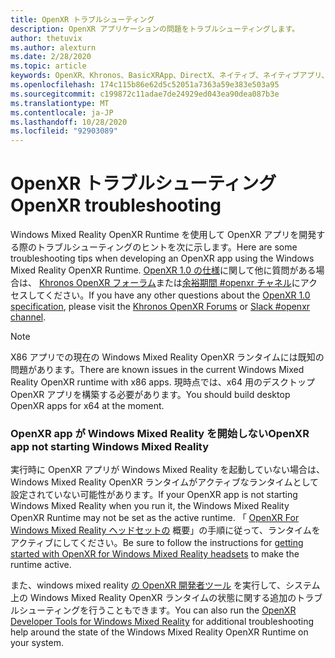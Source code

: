 ```yaml
---
title: OpenXR トラブルシューティング
description: OpenXR アプリケーションの問題をトラブルシューティングします。
author: thetuvix
ms.author: alexturn
ms.date: 2/28/2020
ms.topic: article
keywords: OpenXR、Khronos、BasicXRApp、DirectX、ネイティブ、ネイティブアプリ、カスタムエンジン、ミドルウェア、トラブルシューティング
ms.openlocfilehash: 174c115b86e62d5c52051a7363a59e383e503a95
ms.sourcegitcommit: c199872c11adae7de24929ed043ea90dea087b3e
ms.translationtype: MT
ms.contentlocale: ja-JP
ms.lasthandoff: 10/28/2020
ms.locfileid: "92903089"
---
```

# <a name="openxr-troubleshooting"></a><span data-ttu-id="358b1-104">OpenXR トラブルシューティング</span><span class="sxs-lookup"><span data-stu-id="358b1-104">OpenXR troubleshooting</span></span>

<span data-ttu-id="358b1-105">Windows Mixed Reality OpenXR Runtime を使用して OpenXR アプリを開発する際のトラブルシューティングのヒントを次に示します。</span><span class="sxs-lookup"><span data-stu-id="358b1-105">Here are some troubleshooting tips when developing an OpenXR app using the Windows Mixed Reality OpenXR Runtime.</span></span>  <span data-ttu-id="358b1-106"><a href="https://www.khronos.org/registry/OpenXR/specs/1.0/html/xrspec.html" target="_blank">OpenXR 1.0 の仕様</a>に関して他に質問がある場合は、 <a href="https://community.khronos.org/c/openxr" target="_blank">Khronos OpenXR フォーラム</a>または<a href="https://khr.io/slack" target="_blank">余裕期間 #openxr チャネル</a>にアクセスしてください。</span><span class="sxs-lookup"><span data-stu-id="358b1-106">If you have any other questions about the <a href="https://www.khronos.org/registry/OpenXR/specs/1.0/html/xrspec.html" target="_blank">OpenXR 1.0 specification</a>, please visit the <a href="https://community.khronos.org/c/openxr" target="_blank">Khronos OpenXR Forums</a> or <a href="https://khr.io/slack" target="_blank">Slack #openxr channel</a>.</span></span>

>[!NOTE]
><span data-ttu-id="358b1-107">X86 アプリでの現在の Windows Mixed Reality OpenXR ランタイムには既知の問題があります。</span><span class="sxs-lookup"><span data-stu-id="358b1-107">There are known issues in the current Windows Mixed Reality OpenXR runtime with x86 apps.</span></span>  <span data-ttu-id="358b1-108">現時点では、x64 用のデスクトップ OpenXR アプリを構築する必要があります。</span><span class="sxs-lookup"><span data-stu-id="358b1-108">You should build desktop OpenXR apps for x64 at the moment.</span></span>

### <a name="openxr-app-not-starting-windows-mixed-reality"></a><span data-ttu-id="358b1-109">OpenXR app が Windows Mixed Reality を開始しない</span><span class="sxs-lookup"><span data-stu-id="358b1-109">OpenXR app not starting Windows Mixed Reality</span></span>

<span data-ttu-id="358b1-110">実行時に OpenXR アプリが Windows Mixed Reality を起動していない場合は、Windows Mixed Reality OpenXR ランタイムがアクティブなランタイムとして設定されていない可能性があります。</span><span class="sxs-lookup"><span data-stu-id="358b1-110">If your OpenXR app is not starting Windows Mixed Reality when you run it, the Windows Mixed Reality OpenXR Runtime may not be set as the active runtime.</span></span>  <span data-ttu-id="358b1-111">「 [OpenXR For Windows Mixed Reality ヘッドセットの](openxr-getting-started.md#getting-started-with-openxr-for-windows-mixed-reality-headsets) 概要」の手順に従って、ランタイムをアクティブにしてください。</span><span class="sxs-lookup"><span data-stu-id="358b1-111">Be sure to follow the instructions for [getting started with OpenXR for Windows Mixed Reality headsets](openxr-getting-started.md#getting-started-with-openxr-for-windows-mixed-reality-headsets) to make the runtime active.</span></span>

<span data-ttu-id="358b1-112">また、windows mixed reality [の OpenXR 開発者ツール](openxr-getting-started.md#getting-the-openxr-developer-tools-for-windows-mixed-reality) を実行して、システム上の Windows Mixed Reality OpenXR ランタイムの状態に関する追加のトラブルシューティングを行うこともできます。</span><span class="sxs-lookup"><span data-stu-id="358b1-112">You can also run the [OpenXR Developer Tools for Windows Mixed Reality](openxr-getting-started.md#getting-the-openxr-developer-tools-for-windows-mixed-reality) for additional troubleshooting help around the state of the Windows Mixed Reality OpenXR Runtime on your system.</span></span>
